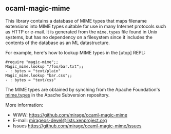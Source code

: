 ocaml-magic-mime
----------------

This library contains a database of MIME types that maps filename extensions
into MIME types suitable for use in many Internet protocols such as HTTP or
e-mail.  It is generated from the `mime.types` file found in Unix systems, but
has no dependency on a filesystem since it includes the contents of the
database as an ML datastructure.

For example, here's how to lookup MIME types in the [utop] REPL:

    #require "magic-mime";;
    Magic_mime.lookup "/foo/bar.txt";;
    - : bytes = "text/plain"
    Magic_mime.lookup "bar.css";;
    - : bytes = "text/css"

The MIME types are obtained by synching from the Apache Foundation's
[mime.types](https://svn.apache.org/repos/asf/httpd/httpd/trunk/docs/conf/mime.types)
in the Apache Subversion repository.

More information:

* WWW: <https://github.com/mirage/ocaml-magic-mime>
* E-mail: <mirageos-devel@lists.xenproject.org>
* Issues <https://github.com/mirage/ocaml-magic-mime/issues>
